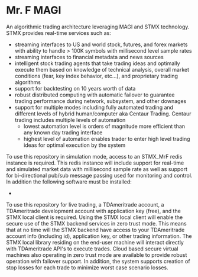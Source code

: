 # Mr. F MAGI

An algorithmic trading architecture leveraging MAGI and STMX technology. STMX provides real-time services such as:
* streaming interfaces to US and world stock, futures, and forex markets with ability to handle > 100K symbols with millisecond level sample rates
* streaming interfaces to financial metadata and news sources
* intelligent stock trading agents that take trading ideas and optimally execute them based on knowledge of technical analysis, overall market conditions (fear, key index behavior, etc...), and proprietary trading algorithms
* support for backtesting on 10 years worth of data
* robust distributed computing with automatic failover to guarantee trading performance during network, subsystem, and other downages
* support for multiple modes including fully automated trading and different levels of hybrid human/computer aka Centaur Trading. Centaur trading includes multiple levels of automation
  * lowest automation level is orders of magnitude more efficient than any known day trading interface
  * highest level of automation enables trader to enter high level trading ideas for optimal execution by the system

To use this repository in simulation mode, access to an STMX_MrF redis instance is required. This redis instance will include support for real-time and simulated market data with millisecond sample rate as well as support for bi-directional pub/sub message passing used for monitoring and control. In addition the following software must be installed:

* 

To use this repository for live trading, a TDAmeritrade account, a TDAmeritrade development account with application key (free), and the STMX local client is required. Using the STMX local client will enable the secure use of the STMX backend services in zero trust mode. This means that at no time will the STMX backend have access to your TDAmeritrade account info (including id), application key, or other trading information. The STMX local library residing on the end-user machine will interact directly with TDAmeritrade API's to execute trades. Cloud based secure virtual machines also operating in zero trust mode are available to provide robust operation with failover support. In addition, the system supports creation of stop losses for each trade to minimize worst case scenario losses.
